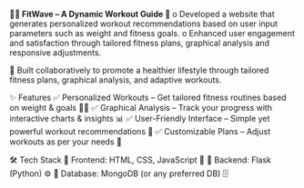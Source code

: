 **🏋️‍♂️ FitWave – A Dynamic Workout Guide 💪**
o Developed a website that generates personalized workout recommendations based on user input 
parameters such as weight and fitness goals. 
o Enhanced user engagement and satisfaction through tailored fitness plans, graphical 
analysis and responsive adjustments. 

🎯 Built collaboratively to promote a healthier lifestyle through tailored fitness plans, graphical analysis, and adaptive workouts.

✨ Features
✅ Personalized Workouts – Get tailored fitness routines based on weight & goals 🏃‍♂️
✅ Graphical Analysis – Track your progress with interactive charts & insights 📊
✅ User-Friendly Interface – Simple yet powerful workout recommendations 🎯
✅ Customizable Plans – Adjust workouts as per your needs 🔄

🛠️ Tech Stack
🔹 Frontend: HTML, CSS, JavaScript 🎨
🔹 Backend: Flask (Python) ⚙️
🔹 Database: MongoDB (or any preferred DB) 🗄️

